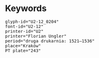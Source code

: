 # Keywords
<pre>
glyph-id="U2-12_0204"
font-id="U2-12"
printer-id="U2"
printer="Florian Ungler"
period="druga drukarnia: 1521—1536"
place="Kraków"
PT plate="243"
</pre>
